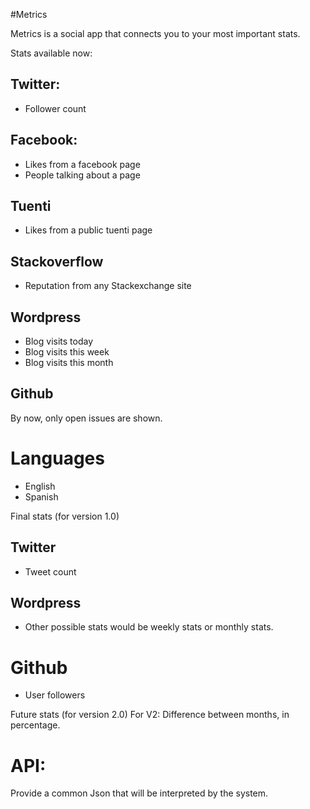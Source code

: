 #Metrics

Metrics is a social app that connects you to your most important stats.

Stats available now:

## Twitter:
* Follower count

## Facebook:
* Likes from a facebook page
* People talking about a page

## Tuenti
* Likes from a public tuenti page

## Stackoverflow
* Reputation from any Stackexchange site

## Wordpress
* Blog visits today
* Blog visits this week
* Blog visits this month

## Github
By now, only open issues are shown.

# Languages

- English
- Spanish

Final stats (for version 1.0)
## Twitter
* Tweet count

## Wordpress
* Other possible stats would be weekly stats or monthly stats.

# Github
* User followers

Future stats (for version 2.0)
For V2: Difference between months, in percentage.

# API:

Provide a common Json that will be interpreted by the system. 

